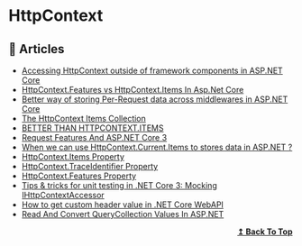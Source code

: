 # HttpContext

## 📝 Articles
- [Accessing HttpContext outside of framework components in ASP.NET Core](https://www.strathweb.com/2016/12/accessing-httpcontext-outside-of-framework-components-in-asp-net-core/)
- [HttpContext.Features vs HttpContext.Items In Asp.Net Core](https://stackoverflow.com/questions/51996907/httpcontext-features-vs-httpcontext-items-in-asp-net-core)
- [Better way of storing Per-Request data across middlewares in ASP.NET Core](https://dev.to/tjindapitak/better-way-of-storing-per-request-data-across-middlewares-in-asp-net-core-1m9k)
- [The HttpContext Items Collection](https://odetocode.com/articles/111.aspx)
- [BETTER THAN HTTPCONTEXT.ITEMS](https://hanson.io/aspnet-httpcontext-items-to-scoped-services/)
- [Request Features And ASP.NET Core 3](https://khalidabuhakmeh.com/request-features-aspnet-core-3)
- [When we can use HttpContext.Current.Items to stores data in ASP.NET ?](https://dailydotnettips.com/httpcontext-current-items-stores-data-asp-net/)
- [HttpContext.Items Property](https://docs.microsoft.com/en-us/dotnet/api/microsoft.aspnetcore.http.httpcontext.items)
- [HttpContext.TraceIdentifier Property](https://docs.microsoft.com/en-us/dotnet/api/microsoft.aspnetcore.http.httpcontext.traceidentifier)
- [HttpContext.Features Property](https://docs.microsoft.com/en-us/dotnet/api/microsoft.aspnetcore.http.httpcontext.features)
- [Tips & tricks for unit testing in .NET Core 3: Mocking IHttpContextAccessor](https://anthonygiretti.com/2020/02/03/tips-tricks-for-unit-testing-in-net-core-3-mocking-ihttpcontextaccessor/)
- [How to get custom header value in .NET Core WebAPI](https://www.thecodebuzz.com/get-custom-header-value-net-core-web-api/)
- [Read And Convert QueryCollection Values In ASP.NET](https://khalidabuhakmeh.com/read-and-convert-querycollection-values-in-aspnet)

<div align="right">
  <b><a href="#contents">↥ Back To Top</a></b>
</div>
